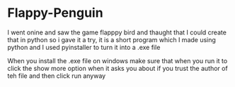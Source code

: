 # Flappy-Penguin
I went onine and saw the game flapppy bird and thaught that I could create that in python so i gave it a try, it is a short program which I made using python and I used pyinstaller to turn it into a .exe file

When you install the .exe file on windows make sure that when you run it to click the show more option when it asks you about if you trust the author of teh file and then click run anyway
